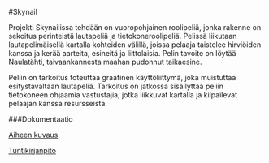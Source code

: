 #Skynail

Projekti Skynailissa tehdään on vuoropohjainen roolipeliä, jonka rakenne on sekoitus perinteistä lautapeliä ja tietokoneroolipeliä. Pelissä liikutaan lautapelimäisellä kartalla kohteiden välillä, joissa pelaaja taistelee hirviöiden kanssa ja kerää aarteita, esineitä ja liittolaisia. Pelin tavoite on löytää Naulatähti, taivaankannesta maahan pudonnut taikaesine.

Peliin on tarkoitus toteuttaa graafinen käyttöliittymä, joka muistuttaa esitystavaltaan lautapeliä. Tarkoitus on jatkossa sisällyttää peliin tietokoneen ohjaamia vastustajia, jotka liikkuvat kartalla ja kilpailevat pelaajan kanssa resursseista.

###Dokumentaatio

[Aiheen kuvaus](dokumentaatio/aiheenKuvausJaRakenne.md)

[Tuntikirjanpito](dokumentaatio/tuntikirjanpito.md)
